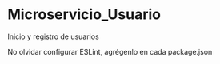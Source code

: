 # Microservicio_Usuario
Inicio y registro de usuarios

No olvidar configurar ESLint, agrégenlo en cada package.json
